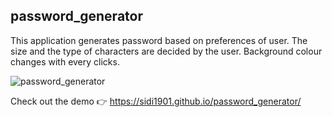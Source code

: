 ## password_generator

This application generates password based on preferences of user. The size and the type of characters are decided by the user. Background colour changes with every clicks.

![password_generator](https://user-images.githubusercontent.com/62303912/226200785-3bb5303b-b3a0-42cb-8953-7413c7da901d.PNG)

Check out the demo 👉 https://sidi1901.github.io/password_generator/

